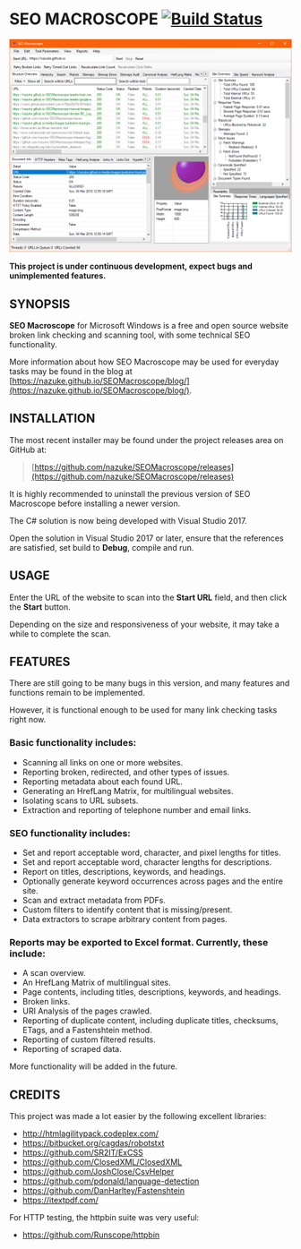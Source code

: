# SEO MACROSCOPE [![Build Status](https://travis-ci.org/nazuke/SEOMacroscope.svg?branch=master)](https://travis-ci.org/nazuke/SEOMacroscope)

![SEO Macroscope application window](docs/media/screenshots/seo-macroscope-main-window-v1.7.png "SEO Macroscope application window")

**This project is under continuous development, expect bugs and unimplemented features.**

## SYNOPSIS

**SEO Macroscope** for Microsoft Windows is a free and open source website broken link checking and scanning tool, with some technical SEO functionality.

More information about how SEO Macroscope may be used for everyday tasks may be found in the blog at [https://nazuke.github.io/SEOMacroscope/blog/](https://nazuke.github.io/SEOMacroscope/blog/).

## INSTALLATION

The most recent installer may be found under the project releases area on GitHub at:

> [https://github.com/nazuke/SEOMacroscope/releases](https://github.com/nazuke/SEOMacroscope/releases)

It is highly recommended to uninstall the previous version of SEO Macroscope before installing a newer version.

The C# solution is now being developed with Visual Studio 2017.

Open the solution in Visual Studio 2017 or later, ensure that the references are satisfied, set build to **Debug**, compile and run.

## USAGE

Enter the URL of the website to scan into the **Start URL** field, and then click the **Start** button.

Depending on the size and responsiveness of your website, it may take a while to complete the scan.

## FEATURES

There are still going to be many bugs in this version, and many features and functions remain to be implemented.

However, it is functional enough to be used for many link checking tasks right now.

### Basic functionality includes:

* Scanning all links on one or more websites.
* Reporting broken, redirected, and other types of issues.
* Reporting metadata about each found URL.
* Generating an HrefLang Matrix, for multilingual websites.
* Isolating scans to URL subsets.
* Extraction and reporting of telephone number and email links.

### SEO functionality includes:

* Set and report acceptable word, character, and pixel lengths for titles.
* Set and report acceptable word, character lengths for descriptions.
* Report on titles, descriptions, keywords, and headings.
* Optionally generate keyword occurrences across pages and the entire site.
* Scan and extract metadata from PDFs.
* Custom filters to identify content that is missing/present.
* Data extractors to scrape arbitrary content from pages.

### Reports may be exported to Excel format. Currently, these include:

* A scan overview.
* An HrefLang Matrix of multilingual sites.
* Page contents, including titles, descriptions, keywords, and headings.
* Broken links.
* URI Analysis of the pages crawled.
* Reporting of duplicate content, including duplicate titles, checksums, ETags, and a Fastenshtein method.
* Reporting of custom filtered results.
* Reporting of scraped data.

More functionality will be added in the future.

## CREDITS

This project was made a lot easier by the following excellent libraries:

* http://htmlagilitypack.codeplex.com/
* https://bitbucket.org/cagdas/robotstxt
* https://github.com/SR2IT/ExCSS
* https://github.com/ClosedXML/ClosedXML
* https://github.com/JoshClose/CsvHelper
* https://github.com/pdonald/language-detection
* https://github.com/DanHarltey/Fastenshtein
* https://itextpdf.com/

For HTTP testing, the httpbin suite was very useful:

* https://github.com/Runscope/httpbin
